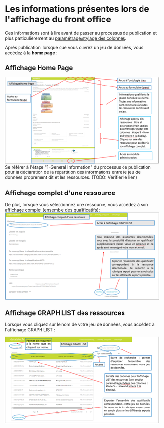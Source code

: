 # Les informations présentes lors de l'affichage du front office

Ces informations sont à lire avant de passer au processus de publication et plus particulièrement au [paramétrage/stylage des colonnes](/ProcessusPublication/ParametageStylageDesColonnes/README.md).

Après publication, lorsque que vous ouvrez un jeu de données, vous accédez à la **home page** :

## Affichage Home Page

![Explication de la page d&apos;accueil](/assets/frontofficeaffichagehomepage.png)  
Se référer à l'étape "1-General Information"  du processus de publication pour la déclaration de la répartition des informations entre le jeu de données proprement dit et les ressources. \(TODO: Vérifier le lien\)

## Affichage complet d'une ressource

De plus, lorsque vous sélectionnez une ressource, vous accédez à son affichage complet \(ensemble des qualificatifs\):  
![Affichage détaillé d&apos;une ressource](/assets/frontofficeaffichagecomplet.png)

## Affichage GRAPH LIST des ressources

Lorsque vous cliquez sur le nom de votre jeu de données, vous accédez à l'affichage GRAPH LIST :

![Liste des ressources](/assets/frontofficeaffichagegraphlist.png)

